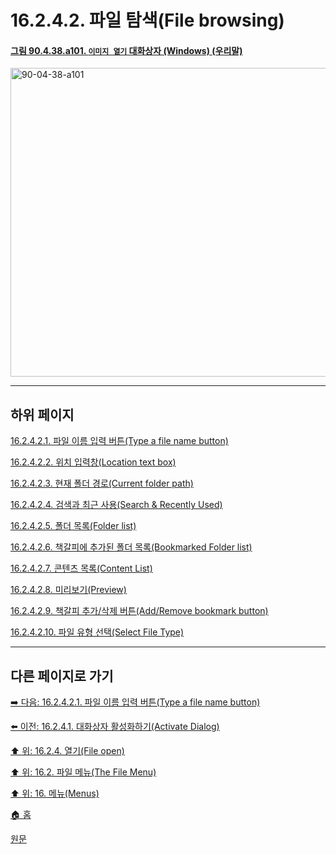 # 16.2.4.2. 파일 탐색(File browsing)

<a id="90-04-38-a101"></a>

#### [그림 90.4.38.a101. `이미지 열기` 대화상자 (Windows) (우리말)](./90-04-0038-open_image.md#90-04-38-a101)
<img width="746" height="494" alt="90-04-38-a101" src="https://github.com/wonder13662/gimp/assets/15767104/208d13e1-6dd5-482a-be16-3288a358895d" />

***

## 하위 페이지

[16.2.4.2.1. 파일 이름 입력 버튼(Type a file name button)](./16-02-04-02-01-type_a_file_name_button.md)

[16.2.4.2.2. 위치 입력창(Location text box)](./16-02-04-02-02-location_text_box.md)

[16.2.4.2.3. 현재 폴더 경로(Current folder path)](./16-02-04-02-03-current_folder_path.md)

[16.2.4.2.4. 검색과 최근 사용(Search & Recently Used)](./16-02-04-02-04-search_n_recently_used.md)

[16.2.4.2.5. 폴더 목록(Folder list)](./16-02-04-02-05-folder_list.md)

[16.2.4.2.6. 책갈피에 추가된 폴더 목록(Bookmarked Folder list)](./16-02-04-02-06-bookmarked_folder_list.md)

[16.2.4.2.7. 콘텐츠 목록(Content List)](./16-02-04-02-07-content_list.md)

[16.2.4.2.8. 미리보기(Preview)](./16-02-04-02-08-preview.md)

[16.2.4.2.9. 책갈피 추가/삭제 버튼(Add/Remove bookmark button)](./16-02-04-02-09-add_bookmark_button.md)

[16.2.4.2.10. 파일 유형 선택(Select File Type)](./16-02-04-02-10-select_file_type.md)

***

## 다른 페이지로 가기

[➡️ 다음: 16.2.4.2.1. 파일 이름 입력 버튼(Type a file name button)](./16-02-04-02-01-type_a_file_name_button.md)

[⬅️ 이전: 16.2.4.1. 대화상자 활성화하기(Activate Dialog)](./16-02-04-01-activate_dialog.md)

[⬆️ 위: 16.2.4. 열기(File open)](./16-02-04-00-file-open.md)

[⬆️ 위: 16.2. 파일 메뉴(The File Menu)](./16-02-00-the-file-menu.md)

[⬆️ 위: 16. 메뉴(Menus)](./16-00-menus.md)

[🏠 홈](./00-home.md)

[원문](https://docs.gimp.org/2.10/ko/gimp-file-open.html#idm22926)
